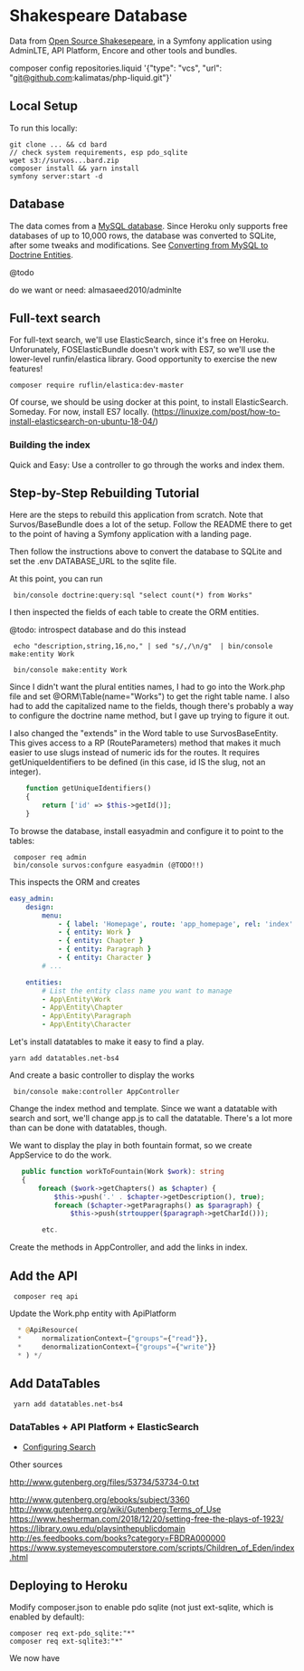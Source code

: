 # Shakespeare Database

Data from [Open Source Shakesepeare](http://opensourceshakespeare.com/ "GMU"), in a Symfony application using AdminLTE, API Platform, Encore and other tools and bundles.  

composer config repositories.liquid '{"type": "vcs", "url": "git@github.com:kalimatas/php-liquid.git"}'

## Local Setup

To run this locally:

    git clone ... && cd bard
    // check system requirements, esp pdo_sqlite
    wget s3://survos...bard.zip
    composer install && yarn install
    symfony server:start -d

## Database

The data comes from a [MySQL database](http://opensourceshakespeare.com/downloads/).  Since Heroku only supports free databases of up to 10,000 rows, the database was converted to SQLite, after some tweaks and modifications.  See [Converting from MySQL to Doctrine Entities](/docs/database.md). 


@todo

do we want or need: almasaeed2010/adminlte
    
## Full-text search

For full-text search, we'll use ElasticSearch, since it's free on Heroku.  Unforunately, FOSElasticBundle doesn't work with ES7, so we'll use the lower-level runfin/elastica library.  Good opportunity to exercise the new features!

    composer require ruflin/elastica:dev-master
    
Of course, we should be using docker at this point, to install ElasticSearch.  Someday.  For now, install ES7 locally. (https://linuxize.com/post/how-to-install-elasticsearch-on-ubuntu-18-04/)

### Building the index

Quick and Easy: Use a controller to go through the works and index them.    
       
## Step-by-Step Rebuilding Tutorial

Here are the steps to rebuild this application from scratch.  Note that Survos/BaseBundle does a lot of the setup.  Follow the README there to get to the point of having a Symfony application with a landing page.

Then follow the instructions above to convert the database to SQLite and set the .env DATABASE_URL to the sqlite file.

At this point, you can run

     bin/console doctrine:query:sql "select count(*) from Works"
     
 I then inspected the fields of each table to create the ORM entities.
 
 @todo: introspect database and do this instead
 
     echo "description,string,16,no," | sed "s/,/\n/g"  | bin/console make:entity Work

     bin/console make:entity Work
     
 Since I didn't want the plural entities names, I had to go into the Work.php file and set @ORM\Table(name="Works") to get the right table name.  I also had to add the capitalized name to the fields, though there's probably a way to configure the doctrine name method, but I gave up trying to figure it out.
 
I also changed the "extends" in the Word table to use SurvosBaseEntity.  This gives access to a RP (RouteParameters) method that makes it much easier to use slugs instead of numeric ids for the routes.  It requires getUniqueIdentifiers to be defined (in this case, id IS the slug, not an integer).

```php
    function getUniqueIdentifiers()
    {
        return ['id' => $this->getId()];
    }
``` 
 
 To browse the database, install easyadmin and configure it to point to the tables:
 
     composer req admin
     bin/console survos:confgure easyadmin (@TODO!!)
     
 This inspects the ORM and creates 
 
 ```yaml
 easy_admin:
     design:
         menu:
             - { label: 'Homepage', route: 'app_homepage', rel: 'index' }
             - { entity: Work }
             - { entity: Chapter }
             - { entity: Paragraph }
             - { entity: Character }
         # ...
 
     entities:
         # List the entity class name you want to manage
         - App\Entity\Work
         - App\Entity\Chapter
         - App\Entity\Paragraph
         - App\Entity\Character
```
     
Let's install datatables to make it easy to find a play.    

    yarn add datatables.net-bs4
    
And create a basic controller to display the works

     bin/console make:controller AppController
     
 Change the index method and template.  Since we want a datatable with search and sort, we'll change app.js to call the datatable.  There's a lot more than can be done with datatables, though.
 
 We want to display the play in both fountain format, so we create AppService to do the work.
 
 ```php
    public function workToFountain(Work $work): string
    {
        foreach ($work->getChapters() as $chapter) {
            $this->push('.' . $chapter->getDescription(), true);
            foreach ($chapter->getParagraphs() as $paragraph) {
                $this->push(strtoupper($paragraph->getCharId()));

         etc.

```
  
 Create the methods in AppController, and add the links in index.
 
## Add the API
 
     composer req api
     
 Update the Work.php entity with ApiPlatform

```php
  * @ApiResource(
  *     normalizationContext={"groups"={"read"}},
  *     denormalizationContext={"groups"={"write"}}
  * ) */

```
 
## Add DataTables
 
     yarn add datatables.net-bs4
     
### DataTables + API Platform + ElasticSearch

* [Configuring Search ](docs/search.md)

     
Other sources

http://www.gutenberg.org/files/53734/53734-0.txt

http://www.gutenberg.org/ebooks/subject/3360
http://www.gutenberg.org/wiki/Gutenberg:Terms_of_Use
https://www.hesherman.com/2018/12/20/setting-free-the-plays-of-1923/
https://library.owu.edu/playsinthepublicdomain
http://es.feedbooks.com/books?category=FBDRA000000
https://www.systemeyescomputerstore.com/scripts/Children_of_Eden/index.html
 
 ## Deploying to Heroku
 
Modify composer.json to enable pdo sqlite (not just ext-sqlite, which is enabled by default):
 
    composer req ext-pdo_sqlite:"*"
    composer req ext-sqlite3:"*"

 
 We now have 
